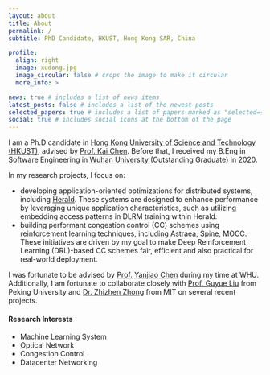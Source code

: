 ```yaml
---
layout: about
title: About
permalink: /
subtitle: PhD Candidate, HKUST, Hong Kong SAR, China

profile:
  align: right
  image: xudong.jpg
  image_circular: false # crops the image to make it circular
  more_info: >

news: true # includes a list of news items
latest_posts: false # includes a list of the newest posts
selected_papers: true # includes a list of papers marked as "selected={true}"
social: true # includes social icons at the bottom of the page
---
```


I am a Ph.D candidate in [Hong Kong University of Science and Technology (HKUST)](https://www.ust.hk/), advised by [Prof. Kai Chen](http://www.cse.ust.hk/~kaichen/). Before that, I received my B.Eng in Software Engineering in [Wuhan University](https://www.whu.edu.cn/) (Outstanding Graduate) in 2020.

<!-- My research interests include system for LLMs, data center networking, congestion control and distributed system.  -->

In my research projects, I focus on:

- developing application-oriented optimizations for distributed systems, including [Herald](https://xudongliao.github.io/assets/pdf/herald-nsdi24.pdf). These systems are designed to enhance performance by leveraging unique application characteristics, such as utilizing embedding access patterns in DLRM training within Herald.
- building performant congestion control (CC) schemes using reinforcement learning techniques, including [Astraea](https://xudongliao.github.io/assets/pdf/astraea-eurosys24.pdf), [Spine](https://xudongliao.github.io/assets/pdf/spine-conext22.pdf), [MOCC](https://xudongliao.github.io/assets/pdf/mocc-eurosys22.pdf). These initiatives are driven by my goal to make Deep Reinforcement Learning (DRL)-based CC schemes fair, efficient and also practical for real-world deployment.

I was fortunate to be advised by [Prof. Yanjiao Chen](https://person.zju.edu.cn/en/0020875) during my time at WHU. Additionally, I am fortunate to collaborate closely with [Prof. Guyue Liu](https://grace-liu.github.io) from Peking University and [Dr. Zhizhen Zhong](https://zhizhenzhong.com/) from MIT on several recent projects.

#### Research Interests

- Machine Learning System
- Optical Network
- Congestion Control
- Datacenter Networking
